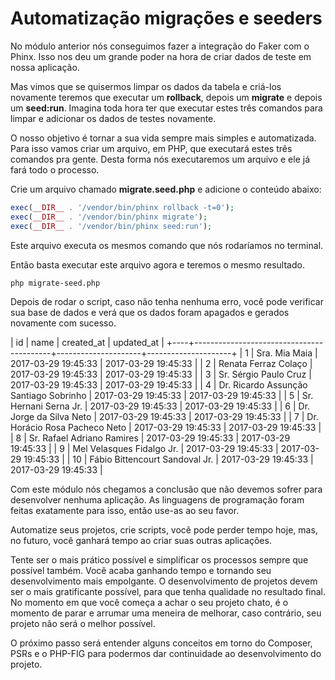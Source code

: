 # Automatização migrações e seeders

No módulo anterior nós conseguimos fazer a integração do Faker com o Phinx. Isso nos deu um grande poder na hora de criar dados de teste em nossa aplicação.

Mas vimos que se quisermos limpar os dados da tabela e criá-los novamente teremos que executar um **rollback**, depois um **migrate** e depois um **seed:run**. Imagina toda hora ter que executar estes três comandos para limpar e adicionar os dados de testes novamente.

O nosso objetivo é tornar a sua vida sempre mais simples e automatizada. Para isso vamos criar um arquivo, em PHP, que executará estes três comandos pra gente. Desta forma nós executaremos um arquivo e ele já fará todo o processo.

Crie um arquivo chamado **migrate.seed.php** e adicione o conteúdo abaixo:

```php
exec(__DIR__ . '/vendor/bin/phinx rollback -t=0');
exec(__DIR__ . '/vendor/bin/phinx migrate');
exec(__DIR__ . '/vendor/bin/phinx seed:run');
```

Este arquivo executa os mesmos comando que nós rodaríamos no terminal.

Então basta executar este arquivo agora e teremos o mesmo resultado.

`php migrate-seed.php`

Depois de rodar o script, caso não tenha nenhuma erro, você pode verificar sua base de dados e verá que os dados foram apagados e gerados novamente com sucesso.

| id | name                                     | created_at          | updated_at          |
+----+------------------------------------------+---------------------+---------------------+
|  1 | Sra. Mia Maia                            | 2017-03-29 19:45:33 | 2017-03-29 19:45:33 |
|  2 | Renata Ferraz Colaço                     | 2017-03-29 19:45:33 | 2017-03-29 19:45:33 |
|  3 | Sr. Sérgio Paulo Cruz                    | 2017-03-29 19:45:33 | 2017-03-29 19:45:33 |
|  4 | Dr. Ricardo Assunção Santiago Sobrinho   | 2017-03-29 19:45:33 | 2017-03-29 19:45:33 |
|  5 | Sr. Hernani Serna Jr.                    | 2017-03-29 19:45:33 | 2017-03-29 19:45:33 |
|  6 | Dr. Jorge da Silva Neto                  | 2017-03-29 19:45:33 | 2017-03-29 19:45:33 |
|  7 | Dr. Horácio Rosa Pacheco Neto            | 2017-03-29 19:45:33 | 2017-03-29 19:45:33 |
|  8 | Sr. Rafael Adriano Ramires               | 2017-03-29 19:45:33 | 2017-03-29 19:45:33 |
|  9 | Mel Velasques Fidalgo Jr.                | 2017-03-29 19:45:33 | 2017-03-29 19:45:33 |
| 10 | Fábio Bittencourt Sandoval Jr.           | 2017-03-29 19:45:33 | 2017-03-29 19:45:33 |

Com este módulo nós chegamos a conclusão que não devemos sofrer para desenvolver nenhuma aplicação. As linguagens de programação foram feitas exatamente para isso, então use-as ao seu favor.

Automatize seus projetos, crie scripts, você pode perder tempo hoje, mas, no futuro, você ganhará tempo ao criar suas outras aplicações.

Tente ser o mais prático possível e simplificar os processos sempre que possível também. Você acaba ganhando tempo e tornando seu desenvolvimento mais empolgante. O desenvolvimento de projetos devem ser o mais gratificante possível, para que tenha qualidade no resultado final. No momento em que você começa a achar o seu projeto chato, é o momento de parar e arrumar uma meneira de melhorar, caso contrário, seu projeto não será o melhor possível.

O próximo passo será entender alguns conceitos em torno do Composer, PSRs e o PHP-FIG para podermos dar continuidade ao desenvolvimento do projeto.